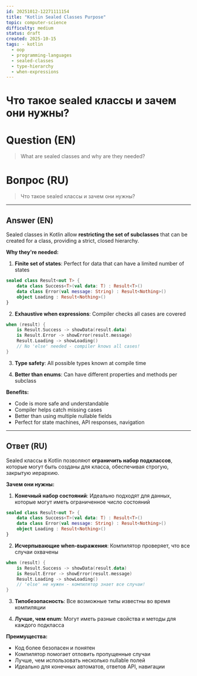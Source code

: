 ```yaml
---
id: 20251012-12271111154
title: "Kotlin Sealed Classes Purpose"
topic: computer-science
difficulty: medium
status: draft
created: 2025-10-15
tags: - kotlin
  - oop
  - programming-languages
  - sealed-classes
  - type-hierarchy
  - when-expressions
---
```

# Что такое sealed классы и зачем они нужны?

# Question (EN)
> What are sealed classes and why are they needed?

# Вопрос (RU)
> Что такое sealed классы и зачем они нужны?

---

## Answer (EN)

Sealed classes in Kotlin allow **restricting the set of subclasses** that can be created for a class, providing a strict, closed hierarchy.

**Why they're needed:**

1. **Finite set of states**: Perfect for data that can have a limited number of states
```kotlin
sealed class Result<out T> {
    data class Success<T>(val data: T) : Result<T>()
    data class Error(val message: String) : Result<Nothing>()
    object Loading : Result<Nothing>()
}
```

2. **Exhaustive when expressions**: Compiler checks all cases are covered
```kotlin
when (result) {
    is Result.Success -> showData(result.data)
    is Result.Error -> showError(result.message)
    Result.Loading -> showLoading()
    // No 'else' needed - compiler knows all cases!
}
```

3. **Type safety**: All possible types known at compile time

4. **Better than enums**: Can have different properties and methods per subclass

**Benefits:**
- Code is more safe and understandable
- Compiler helps catch missing cases
- Better than using multiple nullable fields
- Perfect for state machines, API responses, navigation

---

## Ответ (RU)

Sealed классы в Kotlin позволяют **ограничить набор подклассов**, которые могут быть созданы для класса, обеспечивая строгую, закрытую иерархию.

**Зачем они нужны:**

1. **Конечный набор состояний**: Идеально подходят для данных, которые могут иметь ограниченное число состояний
```kotlin
sealed class Result<out T> {
    data class Success<T>(val data: T) : Result<T>()
    data class Error(val message: String) : Result<Nothing>()
    object Loading : Result<Nothing>()
}
```

2. **Исчерпывающие when-выражения**: Компилятор проверяет, что все случаи охвачены
```kotlin
when (result) {
    is Result.Success -> showData(result.data)
    is Result.Error -> showError(result.message)
    Result.Loading -> showLoading()
    // 'else' не нужен - компилятор знает все случаи!
}
```

3. **Типобезопасность**: Все возможные типы известны во время компиляции

4. **Лучше, чем enum**: Могут иметь разные свойства и методы для каждого подкласса

**Преимущества:**
- Код более безопасен и понятен
- Компилятор помогает отловить пропущенные случаи
- Лучше, чем использовать несколько nullable полей
- Идеально для конечных автоматов, ответов API, навигации

